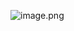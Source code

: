 ![image.png](https://upload-images.jianshu.io/upload_images/6393906-560227b9cc0c869d.png?imageMogr2/auto-orient/strip%7CimageView2/2/w/1240)
